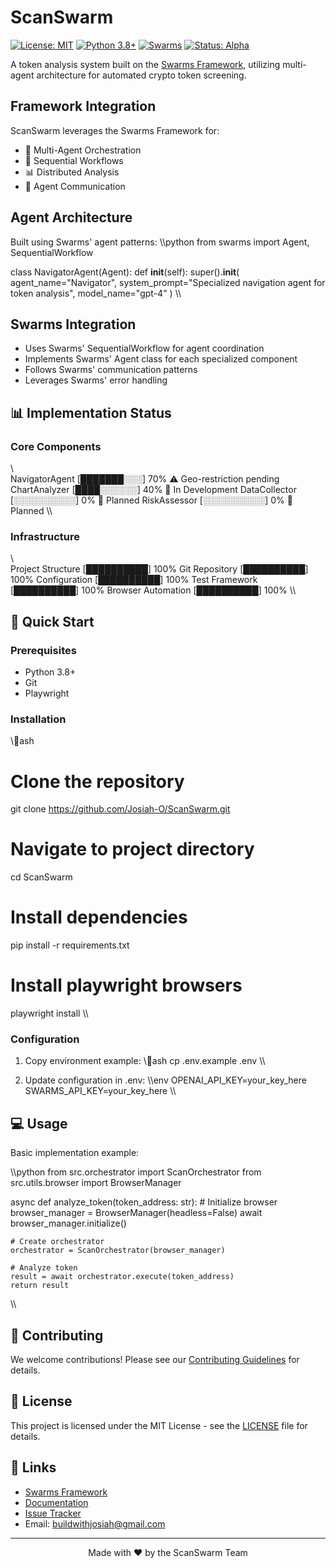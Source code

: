 ﻿# ScanSwarm

[![License: MIT](https://img.shields.io/badge/License-MIT-yellow.svg)](https://opensource.org/licenses/MIT)
[![Python 3.8+](https://img.shields.io/badge/python-3.8+-blue.svg)](https://www.python.org/downloads/)
[![Swarms](https://img.shields.io/badge/Swarms-Framework-orange.svg)](https://github.com/kyegomez/swarms)
[![Status: Alpha](https://img.shields.io/badge/Status-Alpha-red.svg)]()

A token analysis system built on the [Swarms Framework](https://github.com/kyegomez/swarms), utilizing multi-agent architecture for automated crypto token screening.

## Framework Integration
ScanSwarm leverages the Swarms Framework for:
- 🤖 Multi-Agent Orchestration
- 🔄 Sequential Workflows
- 📊 Distributed Analysis
- 🧠 Agent Communication

## Agent Architecture
Built using Swarms' agent patterns:
\\\python
from swarms import Agent, SequentialWorkflow

class NavigatorAgent(Agent):
    def __init__(self):
        super().__init__(
            agent_name="Navigator",
            system_prompt="Specialized navigation agent for token analysis",
            model_name="gpt-4"
        )
\\\

## Swarms Integration
- Uses Swarms' SequentialWorkflow for agent coordination
- Implements Swarms' Agent class for each specialized component
- Follows Swarms' communication patterns
- Leverages Swarms' error handling

## 📊 Implementation Status

### Core Components
\\\
NavigatorAgent    [███████░░░] 70%  ⚠️ Geo-restriction pending
ChartAnalyzer    [████░░░░░░] 40%  🔄 In Development
DataCollector    [░░░░░░░░░░] 0%   📝 Planned
RiskAssessor     [░░░░░░░░░░] 0%   📝 Planned
\\\

### Infrastructure
\\\
Project Structure    [██████████] 100%
Git Repository      [██████████] 100%
Configuration       [██████████] 100%
Test Framework      [██████████] 100%
Browser Automation  [██████████] 100%
\\\

## 🚀 Quick Start

### Prerequisites
- Python 3.8+
- Git
- Playwright

### Installation
\\\ash
# Clone the repository
git clone https://github.com/Josiah-O/ScanSwarm.git

# Navigate to project directory
cd ScanSwarm

# Install dependencies
pip install -r requirements.txt

# Install playwright browsers
playwright install
\\\

### Configuration
1. Copy environment example:
\\\ash
cp .env.example .env
\\\

2. Update configuration in \.env\:
\\\env
OPENAI_API_KEY=your_key_here
SWARMS_API_KEY=your_key_here
\\\

## 💻 Usage
Basic implementation example:

\\\python
from src.orchestrator import ScanOrchestrator
from src.utils.browser import BrowserManager

async def analyze_token(token_address: str):
    # Initialize browser
    browser_manager = BrowserManager(headless=False)
    await browser_manager.initialize()

    # Create orchestrator
    orchestrator = ScanOrchestrator(browser_manager)

    # Analyze token
    result = await orchestrator.execute(token_address)
    return result
\\\

## 🤝 Contributing
We welcome contributions! Please see our [Contributing Guidelines](CONTRIBUTING.md) for details.

## 📜 License
This project is licensed under the MIT License - see the [LICENSE](LICENSE) file for details.

## 🔗 Links
- [Swarms Framework](https://github.com/kyegomez/swarms)
- [Documentation](https://github.com/Josiah-O/ScanSwarm/wiki)
- [Issue Tracker](https://github.com/Josiah-O/ScanSwarm/issues)
- Email: buildwithjosiah@gmail.com

---
<p align="center">
  Made with ❤️ by the ScanSwarm Team
</p>
